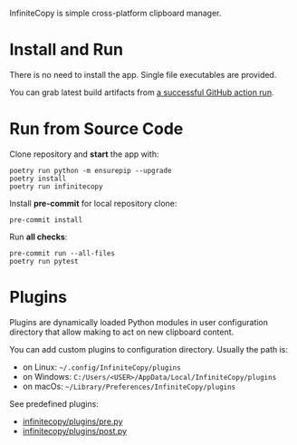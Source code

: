 InfiniteCopy is simple cross-platform clipboard manager.

# Install and Run

There is no need to install the app. Single file executables are provided.

You can grab latest build artifacts from [a successful GitHub action
run](https://github.com/hluk/infinitecopy/actions?query=is%3Asuccess).

# Run from Source Code

Clone repository and **start** the app with:

    poetry run python -m ensurepip --upgrade
    poetry install
    poetry run infinitecopy

Install **pre-commit** for local repository clone:

    pre-commit install

Run **all checks**:

    pre-commit run --all-files
    poetry run pytest

# Plugins

Plugins are dynamically loaded Python modules in user configuration directory
that allow making to act on new clipboard content.

You can add custom plugins to configuration directory. Usually the path is:

- on Linux: `~/.config/InfiniteCopy/plugins`
- on Windows: `C:/Users/<USER>/AppData/Local/InfiniteCopy/plugins`
- on macOs: `~/Library/Preferences/InfiniteCopy/plugins`

See predefined plugins:

- [infinitecopy/plugins/pre.py](infinitecopy/plugins/pre.py)
- [infinitecopy/plugins/post.py](infinitecopy/plugins/post.py)
